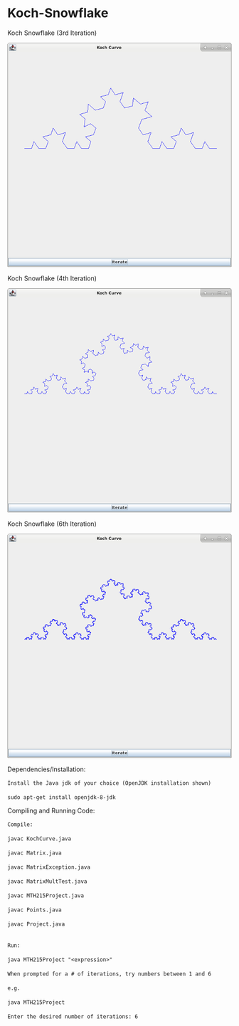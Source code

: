 # Koch-Snowflake


Koch Snowflake (3rd Iteration)

![](readmeImages/3IterationsDemo.png)


Koch Snowflake (4th Iteration)

![](readmeImages/4IterationsDemo.png)


Koch Snowflake (6th Iteration)

![](readmeImages/6IterationsDemo.png)


Dependencies/Installation:

	Install the Java jdk of your choice (OpenJDK installation shown)

	sudo apt-get install openjdk-8-jdk
	
Compiling and Running Code:

	Compile:
	
	javac KochCurve.java
	
	javac Matrix.java
	
	javac MatrixException.java
	
	javac MatrixMultTest.java
	
	javac MTH215Project.java
	
	javac Points.java
	
	javac Project.java
	
	
	Run:
	
	java MTH215Project "<expression>"
	
	When prompted for a # of iterations, try numbers between 1 and 6
	
	e.g.
	
	java MTH215Project
	
	Enter the desired number of iterations: 6
	

	
